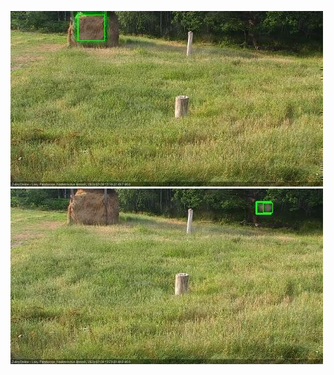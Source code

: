 ![20200726-180451-181453](in2/20200726/20200726-180451-181453_0_.jpg)
![20200726-181459-182500](in2/20200726/20200726-181459-182500_0_.jpg)
